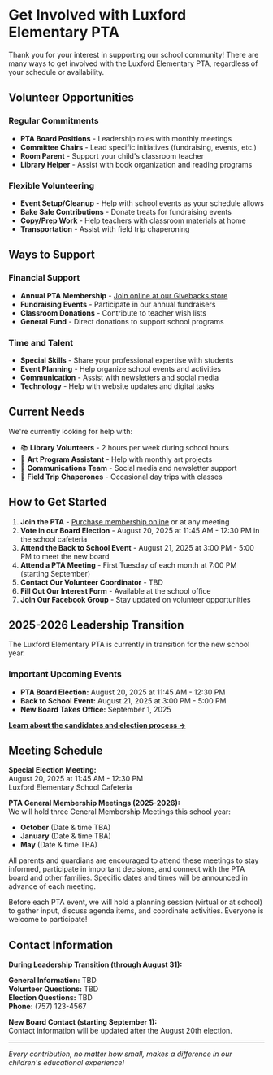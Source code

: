# Get Involved with Luxford Elementary PTA

Thank you for your interest in supporting our school community! There are many ways to get involved with the Luxford Elementary PTA, regardless of your schedule or availability.

## Volunteer Opportunities

### Regular Commitments
- **PTA Board Positions** - Leadership roles with monthly meetings
- **Committee Chairs** - Lead specific initiatives (fundraising, events, etc.)
- **Room Parent** - Support your child's classroom teacher
- **Library Helper** - Assist with book organization and reading programs

### Flexible Volunteering
- **Event Setup/Cleanup** - Help with school events as your schedule allows
- **Bake Sale Contributions** - Donate treats for fundraising events
- **Copy/Prep Work** - Help teachers with classroom materials at home
- **Transportation** - Assist with field trip chaperoning

## Ways to Support

### Financial Support
- **Annual PTA Membership** - [Join online at our Givebacks store](https://luxfordpta.givebacks.com/shop)
- **Fundraising Events** - Participate in our annual fundraisers
- **Classroom Donations** - Contribute to teacher wish lists
- **General Fund** - Direct donations to support school programs

### Time and Talent
- **Special Skills** - Share your professional expertise with students
- **Event Planning** - Help organize school events and activities
- **Communication** - Assist with newsletters and social media
- **Technology** - Help with website updates and digital tasks

## Current Needs

We're currently looking for help with:
- 📚 **Library Volunteers** - 2 hours per week during school hours
- 🎨 **Art Program Assistant** - Help with monthly art projects
- 📧 **Communications Team** - Social media and newsletter support
- 🚌 **Field Trip Chaperones** - Occasional day trips with classes

## How to Get Started

1. **Join the PTA** - [Purchase membership online](https://luxfordpta.givebacks.com/shop) or at any meeting
2. **Vote in our Board Election** - August 20, 2025 at 11:45 AM - 12:30 PM in the school cafeteria
3. **Attend the Back to School Event** - August 21, 2025 at 3:00 PM - 5:00 PM to meet the new board
4. **Attend a PTA Meeting** - First Tuesday of each month at 7:00 PM (starting September)
5. **Contact Our Volunteer Coordinator** - TBD
6. **Fill Out Our Interest Form** - Available at the school office
7. **Join Our Facebook Group** - Stay updated on volunteer opportunities

## 2025-2026 Leadership Transition

The Luxford Elementary PTA is currently in transition for the new school year. 

### Important Upcoming Events
- **PTA Board Election:** August 20, 2025 at 11:45 AM - 12:30 PM
- **Back to School Event:** August 21, 2025 at 3:00 PM - 5:00 PM  
- **New Board Takes Office:** September 1, 2025

**[Learn about the candidates and election process →](events/pta-board-election.md)**

## Meeting Schedule

**Special Election Meeting:**  
August 20, 2025 at 11:45 AM - 12:30 PM  
Luxford Elementary School Cafeteria

**PTA General Membership Meetings (2025-2026):**  
We will hold three General Membership Meetings this school year:
- **October** (Date & time TBA)
- **January** (Date & time TBA)
- **May** (Date & time TBA)

All parents and guardians are encouraged to attend these meetings to stay informed, participate in important decisions, and connect with the PTA board and other families. Specific dates and times will be announced in advance of each meeting.

Before each PTA event, we will hold a planning session (virtual or at school) to gather input, discuss agenda items, and coordinate activities. Everyone is welcome to participate!

## Contact Information

**During Leadership Transition (through August 31):**

**General Information:** TBD  
**Volunteer Questions:** TBD  
**Election Questions:** TBD  
**Phone:** (757) 123-4567

**New Board Contact (starting September 1):**  
Contact information will be updated after the August 20th election.

---

*Every contribution, no matter how small, makes a difference in our children's educational experience!*